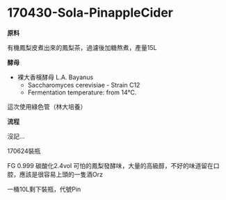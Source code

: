 # 170430-Sola-PinappleCider


**原料**

有機鳳梨皮煮出來的鳳梨茶，過濾後加糖熬煮，產量15L

**酵母**

* 裸大香檳酵母 L.A. Bayanus 
  * Saccharomyces cerevisiae - Strain C12
  * Fermentation temperature: from 14°C.

這次使用綠色管（林大培養）

**流程**

沒記...

170624裝瓶

FG 0.999 碳酸化2.4vol 可怕的鳳梨發酵味，大量的高級醇，不好的味道留在口腔，應該是很容易上頭的一隻酒Orz

一桶10L剩下裝瓶，代號Pin